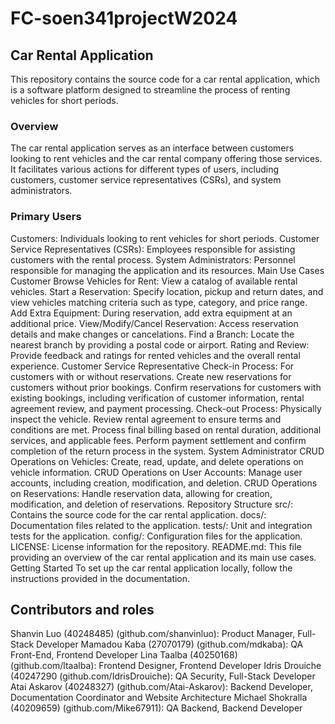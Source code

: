 # FC-soen341projectW2024

## Car Rental Application
This repository contains the source code for a car rental application, which is a software platform designed to streamline the process of renting vehicles for short periods.

### Overview
The car rental application serves as an interface between customers looking to rent vehicles and the car rental company offering those services. It facilitates various actions for different types of users, including customers, customer service representatives (CSRs), and system administrators.

### Primary Users
Customers: Individuals looking to rent vehicles for short periods.
Customer Service Representatives (CSRs): Employees responsible for assisting customers with the rental process.
System Administrators: Personnel responsible for managing the application and its resources.
Main Use Cases
Customer
Browse Vehicles for Rent: View a catalog of available rental vehicles.
Start a Reservation: Specify location, pickup and return dates, and view vehicles matching criteria such as type, category, and price range.
Add Extra Equipment: During reservation, add extra equipment at an additional price.
View/Modify/Cancel Reservation: Access reservation details and make changes or cancelations.
Find a Branch: Locate the nearest branch by providing a postal code or airport.
Rating and Review: Provide feedback and ratings for rented vehicles and the overall rental experience.
Customer Service Representative
Check-in Process:
For customers with or without reservations.
Create new reservations for customers without prior bookings.
Confirm reservations for customers with existing bookings, including verification of customer information, rental agreement review, and payment processing.
Check-out Process:
Physically inspect the vehicle.
Review rental agreement to ensure terms and conditions are met.
Process final billing based on rental duration, additional services, and applicable fees.
Perform payment settlement and confirm completion of the return process in the system.
System Administrator
CRUD Operations on Vehicles: Create, read, update, and delete operations on vehicle information.
CRUD Operations on User Accounts: Manage user accounts, including creation, modification, and deletion.
CRUD Operations on Reservations: Handle reservation data, allowing for creation, modification, and deletion of reservations.
Repository Structure
src/: Contains the source code for the car rental application.
docs/: Documentation files related to the application.
tests/: Unit and integration tests for the application.
config/: Configuration files for the application.
LICENSE: License information for the repository.
README.md: This file providing an overview of the car rental application and its main use cases.
Getting Started
To set up the car rental application locally, follow the instructions provided in the documentation.

## Contributors and roles
Shanvin Luo (40248485) (github.com/shanvinluo): Product Manager, Full-Stack Developer
Mamadou Kaba (27070179) (github.com/mdkaba): QA Front-End, Frontend Developer
Lina Taalba (40250168) (github.com/ltaalba): Frontend Designer, Frontend Developer
Idris Drouiche (40247290 (github.com/IdrisDrouiche): QA Security, Full-Stack Developer
Atai Askarov (40248327) (github.com/Atai-Askarov): Backend Developer, Documentation Coordinator and Website Architecture
Michael Shokralla (40209659) (github.com/Mike67911): QA Backend, Backend Developer




